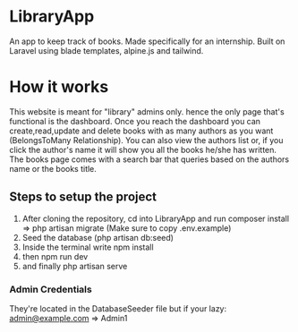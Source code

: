 # LibraryApp
 An app to keep track of books. Made specifically for an internship.
 Built on Laravel using blade templates, alpine.js and tailwind.

 # How it works
 This website is meant for "library" admins only. hence the only page that's functional is the dashboard.
 Once you reach the dashboard you can create,read,update and delete books with as many authors as you want (BelongsToMany Relationship).
 You can also view the authors list or, if you click the author's name it will show you all the books he/she has written.
 The books page comes with a search bar that queries based on the authors name or the books title.
 
## Steps to setup the project

1) After cloning the repository, cd into LibraryApp and run composer install => php artisan migrate (Make sure to copy .env.example)
2) Seed the database (php artisan db:seed)
3) Inside the terminal write npm install
4) then npm run dev
5) and finally php artisan serve

### Admin Credentials

They're located in the DatabaseSeeder file but if your lazy: admin@example.com => Admin1
